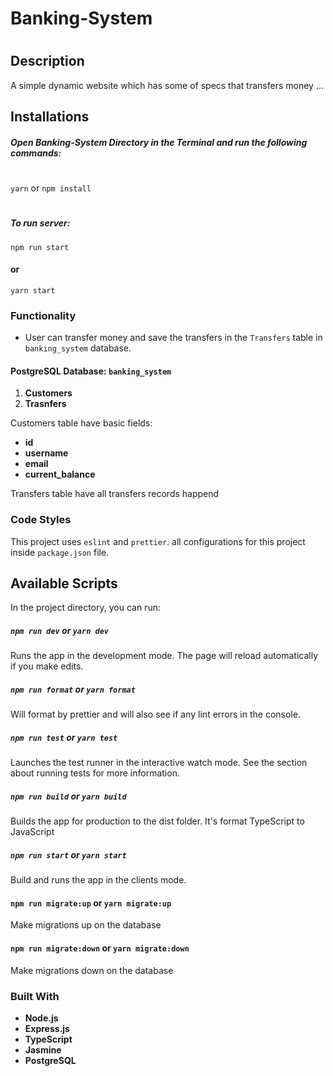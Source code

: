 # Banking-System
#
## Description
A simple dynamic website which has some of specs that transfers money ...

## Installations

##### Open Banking-System Directory in the Terminal and run the following commands:
#
`yarn` or `npm install`
#
##### To run server:
`npm run start`
#### or
`yarn start`

### Functionality
- User can transfer money and save the transfers in the `Transfers` table in `banking_system` database.
#### PostgreSQL Database: **`banking_system`**
1) **Customers**
2) **Trasnfers**

Customers table have basic fields:
- **id**
- **username**
- **email**
- **current_balance**

Transfers table have all transfers records happend

### Code Styles
This project uses `eslint` and `prettier`. all configurations for this project inside `package.json` file.

## Available Scripts

In the project directory, you can run:

##### `npm run dev` or `yarn dev`
Runs the app in the development mode.
The page will reload automatically if you make edits.

##### `npm run format` or `yarn format`
Will format by prettier and will also see if any lint errors in the console.

##### `npm run test` or `yarn test`
Launches the test runner in the interactive watch mode.
See the section about running tests for more information.

##### `npm run build` or `yarn build`
Builds the app for production to the dist folder.
It's format TypeScript to JavaScript

##### `npm run start` or `yarn start`
Build and runs the app in the clients mode.

#### `npm run migrate:up` or `yarn migrate:up`
Make migrations up on the database

#### `npm run migrate:down` or `yarn migrate:down`
Make migrations down on the database
### Built With
- **Node.js**
- **Express.js**
- **TypeScript**
- **Jasmine**
- **PostgreSQL**